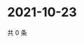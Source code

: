 # 2021-10-23

共 0 条

<!-- BEGIN -->
<!-- 最后更新时间 Sat Oct 23 2021 18:15:58 GMT+0800 (China Standard Time) -->

<!-- END -->
